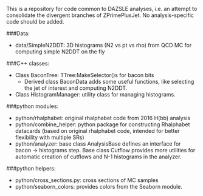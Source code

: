 This is a repository for code common to DAZSLE analyses, i.e. an attempt to consolidate the divergent branches of ZPrimePlusJet. No analysis-specific code should be added.

###Data:
- data/SimpleN2DDT: 3D histograms (N2 vs pt vs rho) from QCD MC for computing simple N2DDT on the fly

###C++ classes:
- Class BaconTree: TTree:MakeSelector()s for bacon bits
   - Derived class BaconData adds some useful functions, like selecting the jet of interest and computing N2DDT.
- Class HistogramManager: utility class for managing histograms.

###python modules:
- python/rhalphabet: original rhalphabet code from 2016 H(bb) analysis
- python/combine_helper: python package for constructing Rhalphabet datacards (based on original rhalphabet code, intended for better flexibility with multiple SRs)
- python/analyzer: base class AnalysisBase defines an interface for bacon -> histograms step. Base class Cutflow provides more utilities for automatic creation of cutflows and N-1 histograms in the analyzer.

###python helpers:
- python/cross_sections.py: cross sections of MC samples
- python/seaborn_colors: provides colors from the Seaborn module.